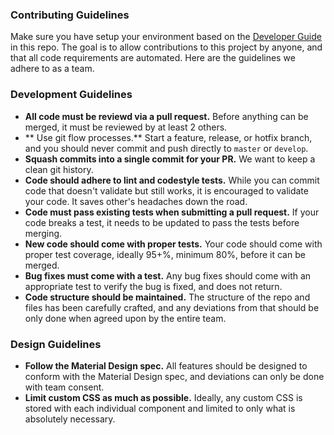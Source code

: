 ### Contributing Guidelines

Make sure you have setup your environment based on the [Developer Guide](DEVELOPER_GUIDE.md) in this repo. The goal is to allow contributions to this project by anyone, and that all code requirements are automated. Here are the guidelines we adhere to as a team.

### Development Guidelines

* **All code must be reviewd via a pull request.** Before anything can be merged, it must be reviewed by at least 2 others.
* ** Use git flow processes.** Start a feature, release, or hotfix branch, and you should never commit and push directly to `master` or `develop`.
* **Squash commits into a single commit for your PR.** We want to keep a clean git history.
* **Code should adhere to lint and codestyle tests.** While you can commit code that doesn't validate but still works, it is encouraged to validate your code. It saves other's headaches down the road.
* **Code must pass existing tests when submitting a pull request.** If your code breaks a test, it needs to be updated to pass the tests before merging.
* **New code should come with proper tests.** Your code should come with proper test coverage, ideally 95+%, minimum 80%, before it can be merged.
* **Bug fixes must come with a test.** Any bug fixes should come with an appropriate test to verify the bug is fixed, and does not return.
* **Code structure should be maintained.** The structure of the repo and files has been carefully crafted, and any deviations from that should be only done when agreed upon by the entire team.

### Design Guidelines

* **Follow the Material Design spec.** All features should be designed to conform with the Material Design spec, and deviations can only be done with team consent.
* **Limit custom CSS as much as possible.** Ideally, any custom CSS is stored with each individual component and limited to only what is absolutely necessary.
 
